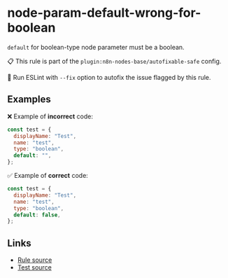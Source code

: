 [//]: # "File generated from a template. Do not edit this file directly."

# node-param-default-wrong-for-boolean

`default` for boolean-type node parameter must be a boolean.

📋 This rule is part of the `plugin:n8n-nodes-base/autofixable-safe` config.

🔧 Run ESLint with `--fix` option to autofix the issue flagged by this rule.

## Examples

❌ Example of **incorrect** code:

```js
const test = {
  displayName: "Test",
  name: "test",
  type: "boolean",
  default: "",
};
```

✅ Example of **correct** code:

```js
const test = {
  displayName: "Test",
  name: "test",
  type: "boolean",
  default: false,
};
```

## Links

- [Rule source](../../lib/rules/node-param-default-wrong-for-boolean.ts)
- [Test source](../../tests/node-param-default-wrong-for-boolean.test.ts)
